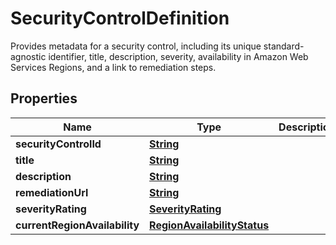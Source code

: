 

# SecurityControlDefinition

 Provides metadata for a security control, including its unique standard-agnostic identifier, title, description, severity, availability in Amazon Web Services Regions, and a link to remediation steps. 

## Properties

| Name | Type | Description | Notes |
|------------ | ------------- | ------------- | -------------|
|**securityControlId** | [**String**](String.md) |  |  |
|**title** | [**String**](String.md) |  |  |
|**description** | [**String**](String.md) |  |  |
|**remediationUrl** | [**String**](String.md) |  |  |
|**severityRating** | [**SeverityRating**](SeverityRating.md) |  |  |
|**currentRegionAvailability** | [**RegionAvailabilityStatus**](RegionAvailabilityStatus.md) |  |  |



